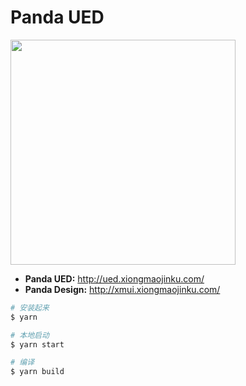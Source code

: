 # Panda UED

<img src="https://o4j4l4n7h.qnssl.com/2017-09-20-icon.png" width="360" />

- **Panda UED:** <http://ued.xiongmaojinku.com/>
- **Panda Design:** <http://xmui.xiongmaojinku.com/>

```bash
# 安装起来
$ yarn

# 本地启动
$ yarn start

# 编译
$ yarn build
```
